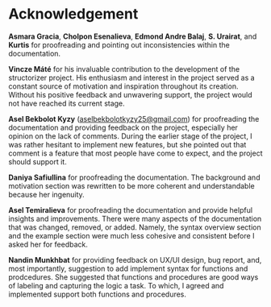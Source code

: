 # Acknowledgement

**Asmara Gracia**, **Cholpon Esenalieva**, **Edmond Andre Balaj**, **S. Urairat**, and **Kurtis** for proofreading and pointing out inconsistencies within the documentation.

**Vincze Máté** for his invaluable contribution to the development of the structorizer project.
His enthusiasm and interest in the project served as a constant source of motivation and inspiration throughout its creation.
Without his positive feedback and unwavering support, the project would not have reached its current stage.

**Asel Bekbolot Kyzy** ([aselbekbolotkyzy25@gmail.com](mailto:aselbekbolotkyzy25@gmail.com)) for proofreading the documentation and providing feedback on the project, especially her opinion on the lack of comments.
During the earlier stage of the project, I was rather hesitant to implement new features, but she pointed out that comment is a feature that most people have come to expect, and the project should support it.

**Daniya Safiullina** for proofreading the documentation.
The background and motivation section was rewritten to be more coherent and understandable because her ingenuity.

**Asel Temiralieva** for proofreading the documentation and provide helpful insights and improvements.
There were many aspects of the documentation that was changed, removed, or added.
Namely, the syntax overview section and the example section were much less cohesive and consistent before I asked her for feedback.

**Nandin Munkhbat** for providing feedback on UX/UI design, bug report, and, most importantly, suggestion to add implement syntax for functions and prodcedures.
She suggested that functions and procedures are good ways of labeling and capturing the logic a task. To which, I agreed and implemented support both functions and procedures.
